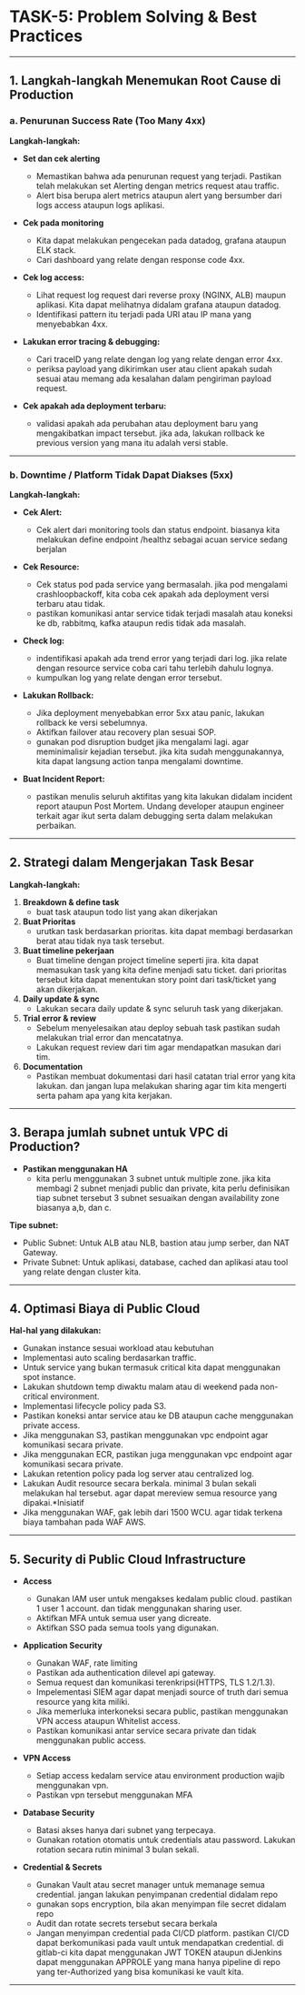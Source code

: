 # TASK-5: Problem Solving & Best Practices

---

## 1. Langkah-langkah Menemukan Root Cause di Production

### a. Penurunan Success Rate (Too Many 4xx)

**Langkah-langkah:**

- **Set dan cek alerting**
  - Memastikan bahwa ada penurunan request yang terjadi. Pastikan telah melakukan set Alerting dengan metrics request atau traffic.
  - Alert bisa berupa alert metrics ataupun alert yang bersumber dari logs access ataupun logs aplikasi.

- **Cek pada monitoring**
  - Kita dapat melakukan pengecekan pada datadog, grafana ataupun ELK stack.
  - Cari dashboard yang relate dengan response code 4xx.

- **Cek log access:**
  - Lihat request log request dari reverse proxy (NGINX, ALB) maupun aplikasi. Kita dapat melihatnya didalam grafana ataupun datadog.
  - Identifikasi pattern itu terjadi pada URI atau IP mana yang menyebabkan 4xx.

- **Lakukan error tracing & debugging:**
  - Cari traceID yang relate dengan log yang relate dengan error 4xx.
  - periksa payload yang dikirimkan user atau client apakah sudah sesuai atau memang ada kesalahan dalam pengiriman payload request.

- **Cek apakah ada deployment terbaru:**
  - validasi apakah ada perubahan atau deployment baru yang mengakibatkan impact tersebut. jika ada, lakukan rollback ke previous version yang mana itu adalah versi stable.

---

### b. Downtime / Platform Tidak Dapat Diakses (5xx)

**Langkah-langkah:**

- **Cek Alert:**
  - Cek alert dari monitoring tools dan status endpoint. biasanya kita melakukan define endpoint /healthz sebagai acuan service sedang berjalan

- **Cek Resource:**
  - Cek status pod pada service yang bermasalah. jika pod mengalami crashloopbackoff, kita coba cek apakah ada deployment versi terbaru atau tidak.
  - pastikan komunikasi antar service tidak terjadi masalah atau koneksi ke db, rabbitmq, kafka ataupun redis tidak ada masalah.

- **Check log:**
  - indentifikasi apakah ada trend error yang terjadi dari log. jika relate dengan resource service coba cari tahu terlebih dahulu lognya.
  - kumpulkan log yang relate dengan error tersebut.

- **Lakukan Rollback:**
  - Jika deployment menyebabkan error 5xx atau panic, lakukan rollback ke versi sebelumnya.
  - Aktifkan failover atau recovery plan sesuai SOP.
  - gunakan pod disruption budget jika mengalami lagi. agar meminimalisir kejadian tersebut. jika kita sudah menggunakannya, kita dapat langsung action tanpa mengalami downtime.

- **Buat Incident Report:**
  - pastikan menulis seluruh aktifitas yang kita lakukan didalam incident report ataupun Post Mortem. Undang developer ataupun engineer terkait agar ikut serta dalam debugging serta dalam melakukan perbaikan.

---

## 2. Strategi dalam Mengerjakan Task Besar

**Langkah-langkah:**

1. **Breakdown & define task**
   - buat task ataupun todo list yang akan dikerjakan
2. **Buat Prioritas**
   - urutkan task berdasarkan prioritas. kita dapat membagi berdasarkan berat atau tidak nya task tersebut.
3. **Buat timeline pekerjaan**
   - Buat timeline dengan project timeline seperti jira. kita dapat memasukan task yang kita define menjadi satu ticket. dari prioritas tersebut kita dapat menentukan story point dari task/ticket yang akan dikerjakan.
4. **Daily update & sync**
   - Lakukan secara daily update & sync seluruh task yang dikerjakan.
5. **Trial error & review**
   - Sebelum menyelesaikan atau deploy sebuah task pastikan sudah melakukan trial error dan mencatatnya.
   - Lakukan request review dari tim agar mendapatkan masukan dari tim.
6. **Documentation**
   - Pastikan membuat dokumentasi dari hasil catatan trial error yang kita lakukan. dan jangan lupa melakukan sharing agar tim kita mengerti serta paham apa yang kita kerjakan.

---

## 3. Berapa jumlah subnet untuk VPC di Production?

- **Pastikan menggunakan HA**
  - kita perlu menggunakan 3 subnet untuk multiple zone. jika kita membagi 2 subnet menjadi public dan private, kita perlu definisikan tiap subnet tersebut 3 subnet sesuaikan dengan availability zone biasanya a,b, dan c.

**Tipe subnet:**
- Public Subnet: Untuk ALB atau NLB, bastion atau jump serber, dan NAT Gateway.
- Private Subnet: Untuk aplikasi, database, cached dan aplikasi atau tool yang relate dengan cluster kita.

---

## 4. Optimasi Biaya di Public Cloud

**Hal-hal yang dilakukan:**
- Gunakan instance sesuai workload atau kebutuhan
- Implementasi auto scaling berdasarkan traffic.
- Untuk service yang bukan termasuk critical kita dapat menggunakan spot instance.
- Lakukan shutdown temp diwaktu malam atau di weekend pada non-critical environment.
- Implementasi lifecycle policy pada S3.
- Pastikan koneksi antar service atau ke DB ataupun cache menggunakan private access.
- Jika menggunakan S3, pastikan menggunakan vpc endpoint agar komunikasi secara private.
- Jika menggunakan ECR, pastikan juga menggunakan vpc endpoint agar komunikasi secara private.
- Lakukan retention policy pada log server atau centralized log.
- Lakukan Audit resource secara berkala. minimal 3 bulan sekali melakukan hal tersebut. agar dapat mereview semua resource yang dipakai.*Inisiatif 
- Jika menggunakan WAF, gak lebih dari 1500 WCU. agar tidak terkena biaya tambahan pada WAF AWS.
---

## 5. Security di Public Cloud Infrastructure

- **Access**
  - Gunakan IAM user untuk mengakses kedalam public cloud. pastikan 1 user 1 account. dan tidak menggunakan sharing user.
  - Aktifkan MFA untuk semua user yang dicreate.
  - Aktifkan SSO pada semua tools yang digunakan.

- **Application Security**
  - Gunakan WAF, rate limiting
  - Pastikan ada authentication dilevel api gateway.
  - Semua request dan komunikasi  terenkripsi(HTTPS, TLS 1.2/1.3).
  - Impelementasi SIEM agar dapat menjadi source of truth dari semua resource yang kita miliki.
  - Jika memerluka interkoneksi secara public, pastikan menggunakan VPN access ataupun Whitelist access.
  - Pastikan komunikasi antar service secara private dan tidak menggunakan public access.

- **VPN Access**
  - Setiap access kedalam service atau environment production wajib menggunakan vpn.
  - Pastikan vpn tersebut menggunakan MFA

- **Database Security**
  - Batasi akses hanya dari subnet yang terpecaya.
  - Gunakan rotation otomatis untuk credentials atau password. Lakukan rotation secara rutin minimal 3 bulan sekali.

- **Credential & Secrets**
  - Gunakan Vault atau secret manager untuk memanage semua credential. jangan lakukan penyimpanan credential didalam repo
  - gunakan sops encryption, bila akan menyimpan file secret didalam repo
  - Audit dan rotate secrets tersebut secara berkala
  - Jangan menyimpan credential pada CI/CD platform. pastikan CI/CD dapat berkomunikasi pada vault untuk mendapatkan credential. di gitlab-ci kita dapat menggunakan JWT TOKEN ataupun diJenkins dapat menggunakan APPROLE yang mana hanya pipeline di repo yang ter-Authorized yang bisa komunikasi ke vault kita.

---

